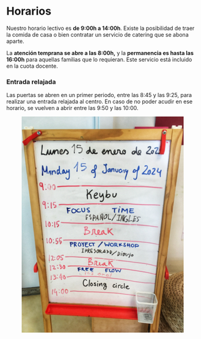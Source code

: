 # Horarios

Nuestro horario lectivo es **de 9:00h a 14:00h**. Existe la posibilidad de traer la comida de casa o bien contratar un servicio de catering que se abona aparte.

La **atención temprana se abre a las 8:00h,** y la **permanencia es hasta las 16:00h** para aquellas familias que lo requieran. Este servicio está incluido en la cuota docente.

### Entrada relajada

Las puertas se abren en un primer periodo, entre las 8:45 y las 9:25, para realizar una entrada relajada al centro. En caso de no poder acudir en ese horario, se vuelven a abrir entre las 9:50 y las 10:00.&#x20;



<figure><img src="../.gitbook/assets/IMG_5943 (1).JPG" alt=""><figcaption></figcaption></figure>
